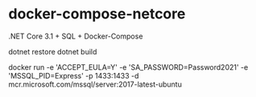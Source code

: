 # docker-compose-netcore


.NET Core 3.1 + SQL + Docker-Compose 
 
dotnet restore
dotnet build


docker run -e 'ACCEPT_EULA=Y' -e 'SA_PASSWORD=Password2021' -e 'MSSQL_PID=Express' -p 1433:1433 -d mcr.microsoft.com/mssql/server:2017-latest-ubuntu
